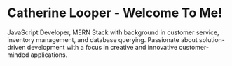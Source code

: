 # Catherine Looper - Welcome To Me!

JavaScript Developer, MERN Stack with background in customer service, inventory management, and database querying. Passionate about solution-driven development with a focus in creative and innovative customer-minded applications.